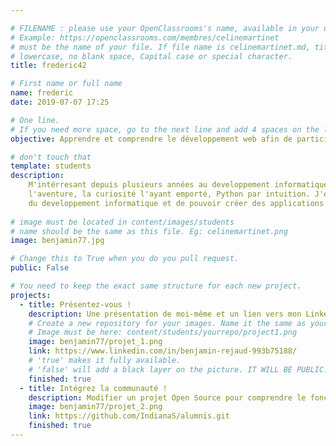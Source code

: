 ```yaml
---

# FILENAME : please use your OpenClassrooms's name, available in your url.
# Example: https://openclassrooms.com/membres/celinemartinet
# must be the name of your file. If file name is celinemartinet.md, title is celinemartinet.
# lowercase, no blank space, Capital case or special character.
title: frederic42

# First name or full name
name: frederic
date: 2019-07-07 17:25

# One line.
# If you need more space, go to the next line and add 4 spaces on the left, as in 'description'.
objective: Apprendre et comprendre le développement web afin de participer à la révolution numérique.

# don't touch that
template: students
description:
    M'intérresant depuis plusieurs années au developpement informatique sans oser en ouvir la porte, je me lance enfin dans 
    l'aventure, la curiosité l'ayant emporté, Python par intuition. J'espère pouvoir appréhender et maîtriser le domaine 
    du developpement informatique et de pouvoir créer des applications utiles.
    
# image must be located in content/images/students
# name should be the same as this file. Eg: celinemartinet.png
image: benjamin77.jpg

# Change this to True when you do you pull request.
public: False

# You need to keep the exact same structure for each new project.
projects:
  - title: Présentez-vous !
    description: Une présentation de moi-même et un lien vers mon LinkedIn.
    # Create a new repository for your images. Name it the same as your nickname and profile picture.
    # Image must be here: content/students/yourrepo/project1.png
    image: benjamin77/projet_1.png
    link: https://www.linkedin.com/in/benjamin-rejaud-993b75188/
    # 'true' makes it fully available.
    # 'false' will add a black layer on the picture. IT WILL BE PUBLIC!
    finished: true
  - title: Intégrez la communauté !
    description: Modifier un projet Open Source pour comprendre le fonctionnement de Git, de Github et des pull requests. 
    image: benjamin77/projet_2.png
    link: https://github.com/IndianaS/alumnis.git
    finished: true
---
```

